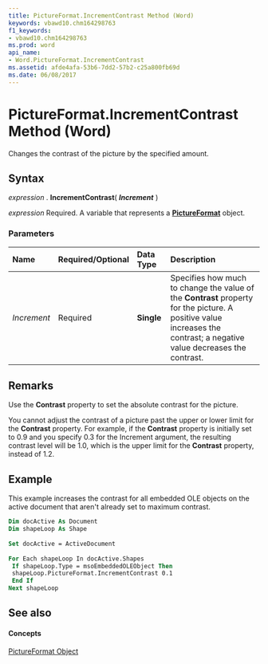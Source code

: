 ```yaml
---
title: PictureFormat.IncrementContrast Method (Word)
keywords: vbawd10.chm164298763
f1_keywords:
- vbawd10.chm164298763
ms.prod: word
api_name:
- Word.PictureFormat.IncrementContrast
ms.assetid: afde4afa-53b6-7dd2-57b2-c25a800fb69d
ms.date: 06/08/2017
---
```



# PictureFormat.IncrementContrast Method (Word)

Changes the contrast of the picture by the specified amount.


## Syntax

 _expression_ . **IncrementContrast**( **_Increment_** )

 _expression_ Required. A variable that represents a **[PictureFormat](Word.PictureFormat.md)** object.


### Parameters



|**Name**|**Required/Optional**|**Data Type**|**Description**|
|:-----|:-----|:-----|:-----|
| _Increment_|Required| **Single**|Specifies how much to change the value of the  **Contrast** property for the picture. A positive value increases the contrast; a negative value decreases the contrast.|

## Remarks

Use the  **Contrast** property to set the absolute contrast for the picture.

You cannot adjust the contrast of a picture past the upper or lower limit for the  **Contrast** property. For example, if the **Contrast** property is initially set to 0.9 and you specify 0.3 for the Increment argument, the resulting contrast level will be 1.0, which is the upper limit for the **Contrast** property, instead of 1.2.


## Example

This example increases the contrast for all embedded OLE objects on the active document that aren't already set to maximum contrast.


```vb
Dim docActive As Document 
Dim shapeLoop As Shape 
 
Set docActive = ActiveDocument 
 
For Each shapeLoop In docActive.Shapes 
 If shapeLoop.Type = msoEmbeddedOLEObject Then 
 shapeLoop.PictureFormat.IncrementContrast 0.1 
 End If 
Next shapeLoop
```


## See also


#### Concepts


[PictureFormat Object](Word.PictureFormat.md)


